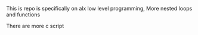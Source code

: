 This is repo is specifically on alx low level programming, More nested loops and functions

There are more c script

